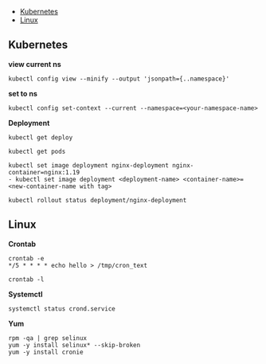 

- [Kubernetes](#kubernetes)
- [Linux](#linux)



## Kubernetes

**view current ns**
```
kubectl config view --minify --output 'jsonpath={..namespace}'  
```
**set to ns**
```
kubectl config set-context --current --namespace=<your-namespace-name>
```
**Deployment**
```
kubectl get deploy

kubectl get pods

kubectl set image deployment nginx-deployment nginx-container=nginx:1.19
- kubectl set image deployment <deployment-name> <container-name>=<new-container-name with tag>

kubectl rollout status deployment/nginx-deployment
```
## Linux

**Crontab**

```
crontab -e
*/5 * * * * echo hello > /tmp/cron_text

crontab -l

```
**Systemctl**

```
systemctl status crond.service

```

**Yum**

```
rpm -qa | grep selinux
yum -y install selinux* --skip-broken
yum -y install cronie

```


